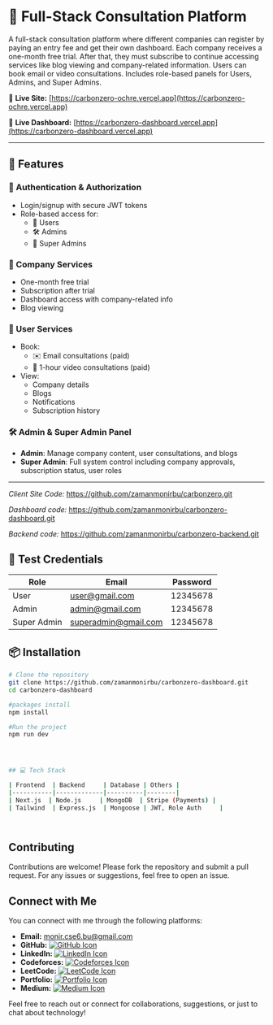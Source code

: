 # 🧠 Full-Stack Consultation Platform

A full-stack consultation platform where different companies can register by paying an entry fee and get their own dashboard. Each company receives a one-month free trial. After that, they must subscribe to continue accessing services like blog viewing and company-related information. Users can book email or video consultations. Includes role-based panels for Users, Admins, and Super Admins.

🔗 **Live Site:** [https://carbonzero-ochre.vercel.app](https://carbonzero-ochre.vercel.app)


🔗 **Live Dashboard:** [https://carbonzero-dashboard.vercel.app](https://carbonzero-dashboard.vercel.app)


---

## 🚀 Features

### 🔐 Authentication & Authorization
- Login/signup with secure JWT tokens
- Role-based access for:
  - 👤 Users
  - 🛠 Admins
  - 👑 Super Admins

### 🏢 Company Services
- One-month free trial
- Subscription after trial
- Dashboard access with company-related info
- Blog viewing

### 👥 User Services
- Book:
  - ✉️ Email consultations (paid)
  - 🎥 1-hour video consultations (paid)
- View:
  - Company details
  - Blogs
  - Notifications
  - Subscription history

### 🛠 Admin & Super Admin Panel
- **Admin**: Manage company content, user consultations, and blogs
- **Super Admin**: Full system control including company approvals, subscription status, user roles

---

*Client Site Code:* https://github.com/zamanmonirbu/carbonzero.git

*Dashboard code:* https://github.com/zamanmonirbu/carbonzero-dashboard.git

*Backend code:* https://github.com/zamanmonirbu/carbonzero-backend.git


## 🧪 Test Credentials

| Role         | Email                  | Password   |
|--------------|------------------------|------------|
| User         | user@gmail.com         | 12345678   |
| Admin        | admin@gmail.com        | 12345678   |
| Super Admin  | superadmin@gmail.com   | 12345678   |


## 📦 Installation

```bash
# Clone the repository
git clone https://github.com/zamanmonirbu/carbonzero-dashboard.git
cd carbonzero-dashboard

#packages install
npm install

#Run the project
npm run dev




## 💻 Tech Stack

| Frontend  | Backend     | Database | Others |
|-----------|-------------|----------|--------|
| Next.js  | Node.js     | MongoDB  | Stripe (Payments) |
| Tailwind  | Express.js  | Mongoose | JWT, Role Auth     |




```
## Contributing

Contributions are welcome! Please fork the repository and submit a pull request. For any issues or suggestions, feel free to open an issue.

## Connect with Me

You can connect with me through the following platforms:

- **Email:** [monir.cse6.bu@gmail.com](mailto:monir.cse6.bu@gmail.com)
- **GitHub:** [![GitHub Icon](https://img.shields.io/badge/GitHub-100000?style=for-the-badge&logo=github&logoColor=white)](https://github.com/zamanmonirbu)
- **LinkedIn:** [![LinkedIn Icon](https://img.shields.io/badge/LinkedIn-0077B5?style=for-the-badge&logo=linkedin&logoColor=white)](https://www.linkedin.com/in/mdmoniruzzamanbu/)
- **Codeforces:** [![Codeforces Icon](https://img.shields.io/badge/Codeforces-00FF00?style=for-the-badge&logo=codeforces&logoColor=white)](https://codeforces.com/profile/ZaMo)
- **LeetCode:** [![LeetCode Icon](https://img.shields.io/badge/LeetCode-FFA116?style=for-the-badge&logo=leetcode&logoColor=white)](https://leetcode.com/u/moniruzzamancse6/)
- **Portfolio:** [![Portfolio Icon](https://img.shields.io/badge/Portfolio-000000?style=for-the-badge&logo=codeforces&logoColor=white)](https://moniruzzamanbu.netlify.app/)
- **Medium:** [![Medium Icon](https://img.shields.io/badge/Medium-12100E?style=for-the-badge&logo=medium&logoColor=white)](https://medium.com/@zamanmonirbu)

Feel free to reach out or connect for collaborations, suggestions, or just to chat about technology!